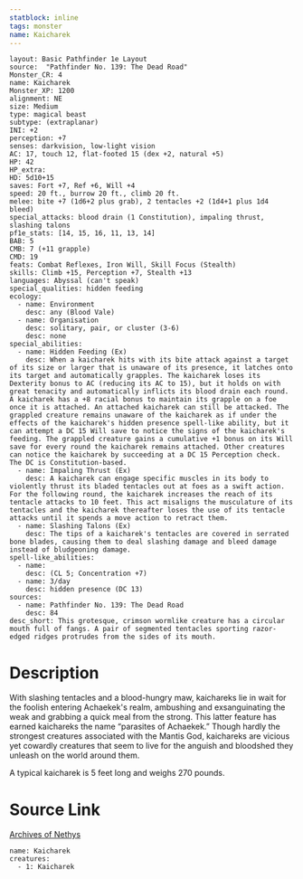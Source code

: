 ```yaml
---
statblock: inline
tags: monster
name: Kaicharek
---
```

```statblock
layout: Basic Pathfinder 1e Layout
source:  "Pathfinder No. 139: The Dead Road"
Monster_CR: 4
name: Kaicharek
Monster_XP: 1200
alignment: NE
size: Medium
type: magical beast
subtype: (extraplanar)
INI: +2
perception: +7
senses: darkvision, low-light vision
AC: 17, touch 12, flat-footed 15 (dex +2, natural +5)
HP: 42
HP_extra: 
HD: 5d10+15
saves: Fort +7, Ref +6, Will +4
speed: 20 ft., burrow 20 ft., climb 20 ft.
melee: bite +7 (1d6+2 plus grab), 2 tentacles +2 (1d4+1 plus 1d4 bleed)
special_attacks: blood drain (1 Constitution), impaling thrust, slashing talons
pf1e_stats: [14, 15, 16, 11, 13, 14]
BAB: 5
CMB: 7 (+11 grapple)
CMD: 19
feats: Combat Reflexes, Iron Will, Skill Focus (Stealth)
skills: Climb +15, Perception +7, Stealth +13
languages: Abyssal (can't speak)
special_qualities: hidden feeding
ecology:
  - name: Environment
    desc: any (Blood Vale)
  - name: Organisation
    desc: solitary, pair, or cluster (3-6)
    desc: none
special_abilities:
  - name: Hidden Feeding (Ex)
    desc: When a kaicharek hits with its bite attack against a target of its size or larger that is unaware of its presence, it latches onto its target and automatically grapples. The kaicharek loses its Dexterity bonus to AC (reducing its AC to 15), but it holds on with great tenacity and automatically inflicts its blood drain each round. A kaicharek has a +8 racial bonus to maintain its grapple on a foe once it is attached. An attached kaicharek can still be attacked. The grappled creature remains unaware of the kaicharek as if under the effects of the kaicharek's hidden presence spell-like ability, but it can attempt a DC 15 Will save to notice the signs of the kaicharek's feeding. The grappled creature gains a cumulative +1 bonus on its Will save for every round the kaicharek remains attached. Other creatures can notice the kaicharek by succeeding at a DC 15 Perception check. The DC is Constitution-based.
  - name: Impaling Thrust (Ex)
    desc: A kaicharek can engage specific muscles in its body to violently thrust its bladed tentacles out at foes as a swift action. For the following round, the kaicharek increases the reach of its tentacle attacks to 10 feet. This act misaligns the musculature of its tentacles and the kaicharek thereafter loses the use of its tentacle attacks until it spends a move action to retract them.
  - name: Slashing Talons (Ex)
    desc: The tips of a kaicharek's tentacles are covered in serrated bone blades, causing them to deal slashing damage and bleed damage instead of bludgeoning damage.
spell-like_abilities:
  - name:
    desc: (CL 5; Concentration +7)
  - name: 3/day
    desc: hidden presence (DC 13)
sources:
  - name: Pathfinder No. 139: The Dead Road
    desc: 84
desc_short: This grotesque, crimson wormlike creature has a circular mouth full of fangs. A pair of segmented tentacles sporting razor-edged ridges protrudes from the sides of its mouth.
```
# Description
With slashing tentacles and a blood-hungry maw, kaichareks lie in wait for the foolish entering Achaekek's realm, ambushing and exsanguinating the weak and grabbing a quick meal from the strong. This latter feature has earned kaichareks the name “parasites of Achaekek.” Though hardly the strongest creatures associated with the Mantis God, kaichareks are vicious yet cowardly creatures that seem to live for the anguish and bloodshed they unleash on the world around them.

 A typical kaicharek is 5 feet long and weighs 270 pounds.
# Source Link
[Archives of Nethys](https://aonprd.com/MonsterDisplay.aspx?ItemName=Kaicharek)
```encounter-table
name: Kaicharek
creatures:
  - 1: Kaicharek
```
